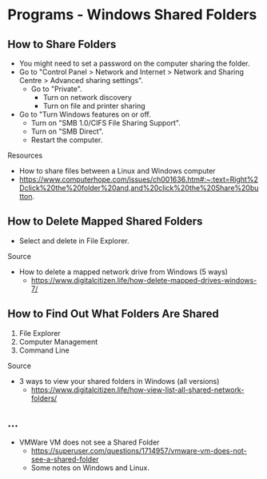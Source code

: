 # Programs - Windows Shared Folders

## How to Share Folders

- You might need to set a password on the computer sharing the folder.
- Go to "Control Panel > Network and Internet > Network and Sharing Centre > Advanced sharing settings".
  - Go to "Private".
    - Turn on network discovery
    - Turn on file and printer sharing
- Go to "Turn Windows features on or off.
  - Turn on "SMB 1.0/CIFS File Sharing Support".
  - Turn on "SMB Direct".
  - Restart the computer.

Resources

- How to share files between a Linux and Windows computer
 - https://www.computerhope.com/issues/ch001636.htm#:~:text=Right%2Dclick%20the%20folder%20and,and%20click%20the%20Share%20button.

## How to Delete Mapped Shared Folders

- Select and delete in File Explorer.

Source

- How to delete a mapped network drive from Windows (5 ways)
  - https://www.digitalcitizen.life/how-delete-mapped-drives-windows-7/

## How to Find Out What Folders Are Shared

1. File Explorer
2. Computer Management
3. Command Line

Source

- 3 ways to view your shared folders in Windows (all versions)
  - https://www.digitalcitizen.life/how-view-list-all-shared-network-folders/

## ...

- VMWare VM does not see a Shared Folder
  - https://superuser.com/questions/1714957/vmware-vm-does-not-see-a-shared-folder
  - Some notes on Windows and Linux.
